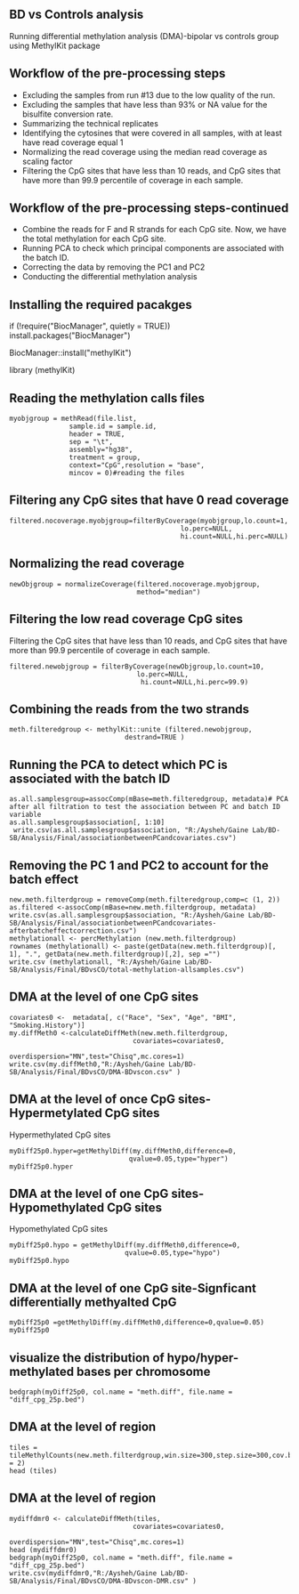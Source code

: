 


## BD vs Controls analysis 
Running differential methylation analysis (DMA)-bipolar vs controls group using MethylKit package 

## Workflow of the pre-processing steps

- Excluding the samples from run #13 due to the low quality of the run. 
- Excluding the samples that have less than 93% or NA value for the bisulfite conversion rate.  
- Summarizing the technical replicates
- Identifying the cytosines that were covered in all samples, with at least have read coverage equal 1 
- Normalizing the read coverage using the median read coverage as scaling factor
- Filtering the CpG sites that have less than 10 reads, and CpG sites that have more than 99.9 percentile of coverage in each sample.

## Workflow of the pre-processing steps-continued

- Combine the reads for F and R strands for each CpG site. Now, we have the total methylation for each CpG site.
- Running PCA to check which principal components are associated with the batch ID.  
-	Correcting the data by removing the PC1 and PC2
- Conducting the differential methylation analysis 

## Installing the required pacakges

if (!require("BiocManager", quietly = TRUE))
    install.packages("BiocManager")

BiocManager::install("methylKit")

 library (methylKit)
 
## Reading the methylation calls files 
               
```{r echo= TRUE, results= "hide",message = FALSE  }
myobjgroup = methRead(file.list,
               sample.id = sample.id,
               header = TRUE, 
               sep = "\t", 
               assembly="hg38",
               treatment = group,
               context="CpG",resolution = "base", 
               mincov = 0)#reading the files 
```
## Filtering any CpG sites that have 0 read coverage 
``` {r echo= TRUE, results = "hide", message = FALSE}
filtered.nocoverage.myobjgroup=filterByCoverage(myobjgroup,lo.count=1,
                                           lo.perc=NULL,
                                           hi.count=NULL,hi.perc=NULL)
```
## Normalizing the read coverage 


``` {r echo= TRUE, results= "hide" , message = FALSE}
newObjgroup = normalizeCoverage(filtered.nocoverage.myobjgroup,
                                method="median")
```

## Filtering the low read coverage CpG sites 

Filtering the CpG sites that have less than 10 reads, and CpG sites that have more than 99.9 percentile of coverage in each sample.


``` {r echo= TRUE, results= "hide" ,message = FALSE }
filtered.newobjgroup = filterByCoverage(newObjgroup,lo.count=10,
                                lo.perc=NULL,
                                 hi.count=NULL,hi.perc=99.9)
```
## Combining the reads from the two strands

``` {r echo= TRUE, results="hide" , message = FALSE}
meth.filteredgroup <- methylKit::unite (filtered.newobjgroup,
                             destrand=TRUE )
```
## Running the PCA to detect which PC is associated with the batch ID

``` {r echo= TRUE, message = FALSE}
as.all.samplesgroup=assocComp(mBase=meth.filteredgroup, metadata)# PCA after all filtration to test the association between PC and batch ID variable 
as.all.samplesgroup$association[, 1:10]
 write.csv(as.all.samplesgroup$association, "R:/Aysheh/Gaine Lab/BD-SB/Analysis/Final/associationbetweenPCandcovariates.csv")
```
## Removing the PC 1 and PC2 to account for the batch effect 

``` {r echo= TRUE, message = FALSE}
new.meth.filterdgroup = removeComp(meth.filteredgroup,comp=c (1, 2))
as.filtered <-assocComp(mBase=new.meth.filterdgroup, metadata)
write.csv(as.all.samplesgroup$association, "R:/Aysheh/Gaine Lab/BD-SB/Analysis/Final/associationbetweenPCandcovariates-afterbatcheffectcorrection.csv")
methylationall <- percMethylation (new.meth.filterdgroup)
rownames (methylationall) <- paste(getData(new.meth.filterdgroup)[, 1], ".", getData(new.meth.filterdgroup)[,2], sep ="")
write.csv (methylationall, "R:/Aysheh/Gaine Lab/BD-SB/Analysis/Final/BDvsCO/total-methylation-allsamples.csv")
```

## DMA at the level of one CpG sites

``` {r echo= TRUE, message = FALSE}
covariates0 <-  metadata[, c("Race", "Sex", "Age", "BMI",  "Smoking.History")]
my.diffMeth0 <-calculateDiffMeth(new.meth.filterdgroup,
                               covariates=covariates0,
                               overdispersion="MN",test="Chisq",mc.cores=1)
write.csv(my.diffMeth0,"R:/Aysheh/Gaine Lab/BD-SB/Analysis/Final/BDvsCO/DMA-BDvscon.csv" )
```

## DMA at the level of once CpG sites-Hypermetylated CpG sites

Hypermethylated CpG sites

``` {r echo= TRUE, message = FALSE }
myDiff25p0.hyper=getMethylDiff(my.diffMeth0,difference=0,
                              qvalue=0.05,type="hyper")
myDiff25p0.hyper
```

## DMA at the level of one CpG sites-Hypomethylated CpG sites

Hypomethylated CpG sites

``` {r echo= TRUE, message = FALSE }
myDiff25p0.hypo = getMethylDiff(my.diffMeth0,difference=0,
                             qvalue=0.05,type="hypo")
myDiff25p0.hypo
```

## DMA at the level of one CpG site-Signficant differentially methyalted CpG 
``` {r echo= TRUE, message = FALSE }
myDiff25p0 =getMethylDiff(my.diffMeth0,difference=0,qvalue=0.05)
myDiff25p0
```
## visualize the distribution of hypo/hyper-methylated bases per chromosome

``` {r echo= TRUE, message = FALSE}
bedgraph(myDiff25p0, col.name = "meth.diff", file.name = "diff_cpg_25p.bed")
```
## DMA at the level of region

``` {r echo= TRUE, message = FALSE }
tiles = tileMethylCounts(new.meth.filterdgroup,win.size=300,step.size=300,cov.bases = 2)
head (tiles)
```

## DMA at the level of region

``` {r echo= TRUE, message = FALSE }
mydiffdmr0 <- calculateDiffMeth(tiles,
                               covariates=covariates0,
                               overdispersion="MN",test="Chisq",mc.cores=1)
head (mydiffdmr0)
bedgraph(myDiff25p0, col.name = "meth.diff", file.name = "diff_cpg_25p.bed")
write.csv(mydiffdmr0,"R:/Aysheh/Gaine Lab/BD-SB/Analysis/Final/BDvsCO/DMA-BDvscon-DMR.csv" )
```
